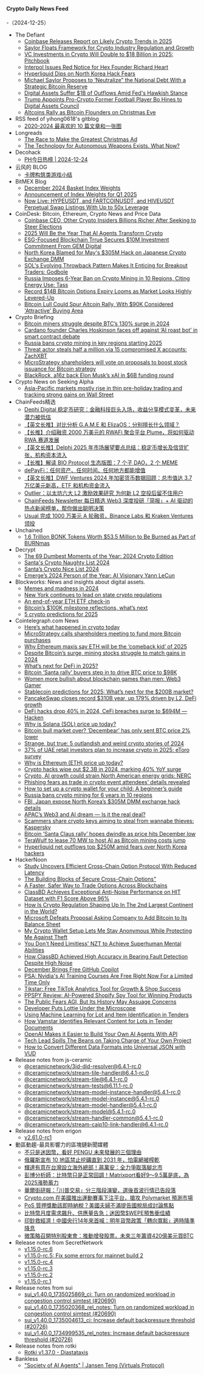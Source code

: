 #### Crypto Daily News Feed
-（2024-12-25）

- The Defiant
  - [Coinbase Releases Report on Likely Crypto Trends in 2025](https://thedefiant.io/news/cefi/coinbase-releases-report-on-likely-crypto-trends-in-2025)
  - [Saylor Floats Framework for Crypto Industry Regulation and Growth](https://thedefiant.io/news/regulation/saylor-floats-framework-for-crypto-industry-regulation-and-growth)
  - [VC Investments in Crypto Will Double to $18 Billion in 2025: Pitchbook](https://thedefiant.io/news/markets/vc-investments-in-crypto-will-double-to-usd18-billion-in-2025-pitchbook)
  - [Interpol Issues Red Notice for Hex Founder Richard Heart](https://thedefiant.io/news/regulation/interpol-issues-red-notice-for-hex-founder-richard-heart)
  - [Hyperliquid Dips on North Korea Hack Fears](https://thedefiant.io/news/blockchains/hyperliquid-dips-on-north-korea-hack-fears)
  - [Michael Saylor Proposes to ‘Neutralize” the National Debt With a Strategic Bitcoin Reserve](https://thedefiant.io/news/people/michael-saylor-proposes-to-neutralize-the-national-debt-with-a-strategic-bitcoin-reserve)
  - [Digital Assets Suffer $1B of Outflows Amid Fed's Hawkish Stance](https://thedefiant.io/news/markets/digital-assets-suffer-usd1b-of-outflows-amid-fed-s-hawkish-stance)
  - [Trump Appoints Pro-Crypto Former Football Player Bo Hines to Digital Assets Council](https://thedefiant.io/news/regulation/trump-appoints-pro-crypto-former-football-player-bo-hines-to-digital-assets-council)
  - [Altcoins Rally as Bitcoin Flounders on Christmas Eve](https://thedefiant.io/news/markets/altcoins-rally-as-bitcoin-flounders-on-christmas-eve)
- RSS feed of yihong0618's gitblog
  - [2020-2024 最喜欢的 10 篇文章和一张图](https://github.com/yihong0618/gitblog/issues/302)
- Longreads
  - [The Race to Make the Greatest Christmas Ad](https://longreads.com/2024/12/24/the-race-to-make-the-greatest-christmas-ad/)
  - [The Technology for Autonomous Weapons Exists. What Now?](https://longreads.com/2024/12/24/the-technology-for-autonomous-weapons-exists-what-now/)
- Decohack
  - [PH今日热榜 | 2024-12-24](https://decohack.com/producthunt-daily-2024-12-24/)
- 云风的 BLOG
  - [卡牌构筑类游戏小结](https://blog.codingnow.com/2024/12/deck_building_game.html)
- BitMEX Blog
  - [December 2024 Basket Index Weights](https://blog.bitmex.com/dec2024-basket-index-update/)
  - [Announcement of Index Weights for Q1 2025](https://blog.bitmex.com/index-weights-update-q1-2025/)
  - [Now Live: HYPEUSDT, and FARTCOINUSDT, and HIVEUSDT Perpetual Swap Listings With Up to 50x Leverage](https://blog.bitmex.com/hypeusdt-fartcoinusdt-hiveusdt/)
- CoinDesk: Bitcoin, Ethereum, Crypto News and Price Data
  - [Coinbase CEO, Other Crypto Insiders Billions Richer After Seeking to Steer Elections](https://www.coindesk.com/policy/2024/12/24/coinbase-ceo-other-crypto-insiders-billions-richer-after-seeking-to-steer-elections)
  - [2025 Will Be the Year That AI Agents Transform Crypto](https://www.coindesk.com/opinion/2024/12/24/2025-will-be-the-year-that-ai-agents-transform-crypto)
  - [ESG-Focused Blockchain Trrue Secures $10M Investment Commitment From GEM Digital](https://www.coindesk.com/business/2024/12/24/esg-focused-blockchain-trrue-secures-10-m-investment-commitment-from-gem-digital)
  - [North Korea Blamed for May's $305M Hack on Japanese Crypto Exchange DMM](https://www.coindesk.com/policy/2024/12/24/north-korea-blamed-for-may-s-usd305m-hack-on-japanese-crypto-exchange-dmm)
  - [SOL's Evolving Throwback Pattern Makes It Enticing for Breakout Traders: Godbole](https://www.coindesk.com/markets/2024/12/24/sols-evolving-throwback-pattern-makes-it-enticing-for-breakout-traders-godbole)
  - [Russia Imposes 6-Year Ban on Crypto Mining in 10 Regions, Citing Energy Use: Tass](https://www.coindesk.com/policy/2024/12/24/russia-imposes-6-year-ban-on-crypto-mining-in-10-regions-citing-energy-use-tass)
  - [Record $14B Bitcoin Options Expiry Looms as Market Looks Highly Levered-Up](https://www.coindesk.com/markets/2024/12/24/record-14-b-bitcoin-options-expiry-looms-as-market-looks-highly-levered-up)
  - [Bitcoin Lull Could Spur Altcoin Rally, With $90K Considered 'Attractive' Buying Area](https://www.coindesk.com/markets/2024/12/24/bitcoin-lull-could-spur-altcoin-rally-with-90-k-considered-attractive-buying-area)
- Crypto Briefing
  - [Bitcoin miners struggle despite BTC’s 130% surge in 2024](https://cryptobriefing.com/bitcoin-miners-struggle-despite-surge/)
  - [Cardano founder Charles Hoskinson faces off against ‘AI roast bot’ in smart contract debate](https://cryptobriefing.com/cardano-smart-contract-debate/)
  - [Russia bans crypto mining in key regions starting 2025](https://cryptobriefing.com/russia-crypto-mining-ban-2025/)
  - [Threat actor steals half a million via 15 compromised X accounts: ZachXBT](https://cryptobriefing.com/compromised-x-accounts-meme-coin-scam/)
  - [MicroStrategy shareholders will vote on proposals to boost stock issuance for Bitcoin strategy](https://cryptobriefing.com/microstrategy-stock-increase-vote/)
  - [BlackRock, a16z back Elon Musk’s xAI in $6B funding round](https://cryptobriefing.com/elon-musk-xai-6b-funding/)
- Crypto News on Seeking Alpha
  - [Asia-Pacific markets mostly rise in thin pre-holiday trading and tracking strong gains on Wall Street](https://seekingalpha.com/news/4390396-asia-pacific-markets-mostly-rise-in-thin-pre-holiday-trading-and-tracking-strong-gains-on-wall-street?utm_source=feed_news_crypto&utm_medium=referral&feed_item_type=news)
- ChainFeeds精选
  - [Dephi Digital 稳定币研究：金融科技巨头入场，收益分享模式变革，未来潜力被低估](https://www.chainfeeds.xyz/feed/detail/801cf540-dff7-4367-8ead-00c909f2dfc9)
  - [【英文长推】对比分析 G.A.M.E 和 ElizaOS：分别擅长什么领域？](https://www.chainfeeds.xyz/feed/detail/9b9bace2-a419-47ca-bf68-3f521a678d2b)
  - [【长推】介绍融资 2000 万美元的 RWAFi 聚合平台 Plume，将如何驱动 RWA 赛道发展](https://www.chainfeeds.xyz/feed/detail/09686aef-9c48-4916-9a54-b645674d3f82)
  - [【英文长推】Delphi 2025 年市场展望要点总结：稳定币增长及信贷扩张，机构资本流入](https://www.chainfeeds.xyz/feed/detail/841d5917-87cf-4d88-8575-507d03e17980)
  - [【长推】解读 BIO Protocol 生态版图：7 个子 DAO，2 个 MEME](https://www.chainfeeds.xyz/feed/detail/32b4c32e-aae6-4f31-afa1-733c1495f98e)
  - [dePayFi：任何资产、任何时间、任何地方都能增值](https://www.chainfeeds.xyz/feed/detail/9d979706-bbd2-487e-9344-105cb4294ebb)
  - [【英文长推】DWF Ventures 2024 年加密货币数据回顾：总市值达 3.7 万亿美元新高，ETF 和机构资金流入](https://www.chainfeeds.xyz/feed/detail/d421154e-e906-477f-8a71-363eee358c45)
  - [Outlier：以太坊六大 L2 激励效果研究 为何新 L2 空投后留不住用户](https://www.chainfeeds.xyz/feed/detail/b5a05d0c-e15b-420a-9324-89c600c692d2)
  - [ChainFeeds Newsletter 每日精选 Web3 深度投研「简报」+ AI 驱动的热点新闻榜单，帮你做出聪明决策](https://substack.chainfeeds.xyz/p/ai-agent-foresight-ventures-story)
  - [Usual 完成 1000 万美元 A 轮融资，Binance Labs 和 Kraken Ventures 领投](https://www.chainfeeds.xyz/feed/flash/detail/21c70721-a1bd-42b1-8586-f4ced5ad0eff)
- Unchained
  - [1.6 Trillion BONK Tokens Worth $53.5 Million to Be Burned as Part of BURNmas](https://unchainedcrypto.com/1-6-trillion-bonk-tokens-worth-53-5-million-to-be-burned-as-part-of-burnmas/)
- Decrypt
  - [The 69 Dumbest Moments of the Year: 2024 Crypto Edition](https://decrypt.co/297343/69-dumbest-moments-2024-crypto-edition)
  - [Santa's Crypto Naughty List 2024](https://decrypt.co/297123/santa-crypto-naughty-list-2024)
  - [Santa’s Crypto Nice List 2024](https://decrypt.co/297124/santa-crypto-nice-list-2024)
  - [Emerge’s 2024 Person of the Year: AI Visionary Yann LeCun](https://decrypt.co/297391/emerge-2024-person-year-ai-yann-lecun)
- Blockworks: News and insights about digital assets.
  - [Memes and madness in 2024](https://blockworks.co/news/solana-2024-memes-and-madness)
  - [New York continues to lead on state crypto regulations](https://blockworks.co/news/new-york-state-crypto-regulations)
  - [An end-of-year ETH ETF check-in](https://blockworks.co/news/eoy-ether-etf-check-in)
  - [Bitcoin’s $100K milestone reflections, what’s next](https://blockworks.co/news/bitcoin-scaling-price-evolution)
  - [5 crypto predictions for 2025](https://blockworks.co/news/5-crypto-predictions-for-2025)
- Cointelegraph.com News
  - [Here’s what happened in crypto today](https://cointelegraph.com/news/what-happened-in-crypto-today?utm_source=rss_feed&utm_medium=rss&utm_campaign=rss_partner_inbound)
  - [MicroStrategy calls shareholders meeting to fund more Bitcoin purchases](https://cointelegraph.com/news/microstrategy-shareholders-meeting-bitcoin-purchases?utm_source=rss_feed&utm_medium=rss&utm_campaign=rss_partner_inbound)
  - [Why Ethereum maxis say ETH will be the ‘comeback kid’ of 2025](https://cointelegraph.com/news/what-ethereum-maxis-most-excited-2025?utm_source=rss_feed&utm_medium=rss&utm_campaign=rss_partner_inbound)
  - [Despite Bitcoin’s surge, mining stocks struggle to match gains in 2024](https://cointelegraph.com/news/bitcoin-surge-mining-stocks-struggle-2024?utm_source=rss_feed&utm_medium=rss&utm_campaign=rss_partner_inbound)
  - [What’s next for DeFi in 2025?](https://cointelegraph.com/news/whats-next-defi-2025?utm_source=rss_feed&utm_medium=rss&utm_campaign=rss_partner_inbound)
  - [Bitcoin ‘Santa rally’ buyers step in to drive BTC price to $98K](https://cointelegraph.com/news/bitcoin-santa-rally-buyers-drive-btc-price-to-98k?utm_source=rss_feed&utm_medium=rss&utm_campaign=rss_partner_inbound)
  - [Women more bullish about blockchain games than men: Web3 Gamer](https://cointelegraph.com/magazine/blockchain-gaming-bga-survey-axie-infinity-beam-node-sale-web3-gamer/?utm_source=rss_feed&utm_medium=rss&utm_campaign=rss_partner_inbound)
  - [Stablecoin predictions for 2025: What’s next for the $200B market?](https://cointelegraph.com/news/stablecoin-predictions-2025-payments-regulations-l2?utm_source=rss_feed&utm_medium=rss&utm_campaign=rss_partner_inbound)
  - [PancakeSwap closes record $310B year, up 179% driven by L2, DeFi growth](https://cointelegraph.com/news/pancakeswap-2024-crypto-trading-volume-growth?utm_source=rss_feed&utm_medium=rss&utm_campaign=rss_partner_inbound)
  - [DeFi hacks drop 40% in 2024, CeFi breaches surge to $694M — Hacken](https://cointelegraph.com/news/defi-security-improvements-vs-cefi-losses-2024?utm_source=rss_feed&utm_medium=rss&utm_campaign=rss_partner_inbound)
  - [Why is Solana (SOL) price up today?](https://cointelegraph.com/news/why-is-solana-price-up-this-week?utm_source=rss_feed&utm_medium=rss&utm_campaign=rss_partner_inbound)
  - [Bitcoin bull market over? ‘Decembear’ has only sent BTC price 2% lower](https://cointelegraph.com/news/bitcoin-bull-market-over-decembear-has-only-sent-btc-price-2-lower?utm_source=rss_feed&utm_medium=rss&utm_campaign=rss_partner_inbound)
  - [Strange, but true: 5 outlandish and weird crypto stories of 2024](https://cointelegraph.com/news/strange-crazy-weird-crypto-stories-2024?utm_source=rss_feed&utm_medium=rss&utm_campaign=rss_partner_inbound)
  - [37% of UAE retail investors plan to increase crypto in 2025: eToro survey](https://cointelegraph.com/news/uae-retail-investors-crypto-investments-etoro-survey-2025?utm_source=rss_feed&utm_medium=rss&utm_campaign=rss_partner_inbound)
  - [Why is Ethereum (ETH) price up today?](https://cointelegraph.com/news/why-is-ethereum-eth-price-up-today?utm_source=rss_feed&utm_medium=rss&utm_campaign=rss_partner_inbound)
  - [Crypto hacks wipe out $2.3B in 2024, marking 40% YoY surge](https://cointelegraph.com/news/crypto-hackers-2024-record-2-3-b-thefts?utm_source=rss_feed&utm_medium=rss&utm_campaign=rss_partner_inbound)
  - [Crypto, AI growth could strain North American energy grids: NERC](https://cointelegraph.com/news/crypto-ai-energy-demand-north-america?utm_source=rss_feed&utm_medium=rss&utm_campaign=rss_partner_inbound)
  - [Phishing fears as trade in crypto event attendees’ details revealed](https://cointelegraph.com/news/crypto-event-attendee-data-for-sale-scammer-gold-mine?utm_source=rss_feed&utm_medium=rss&utm_campaign=rss_partner_inbound)
  - [How to set up a crypto wallet for your child: A beginner’s guide](https://cointelegraph.com/news/how-to-set-up-a-crypto-wallet-for-your-child-a-beginners-guide?utm_source=rss_feed&utm_medium=rss&utm_campaign=rss_partner_inbound)
  - [Russia bans crypto mining for 6 years in 10 regions](https://cointelegraph.com/news/russia-crypto-mining-ban-2025-2031?utm_source=rss_feed&utm_medium=rss&utm_campaign=rss_partner_inbound)
  - [FBI, Japan expose North Korea’s $305M DMM exchange hack details](https://cointelegraph.com/news/fbi-reveals-dmm-crypto-hack-300m-north-korea?utm_source=rss_feed&utm_medium=rss&utm_campaign=rss_partner_inbound)
  - [APAC’s Web3 and AI dream — Is it the real deal?](https://cointelegraph.com/news/apac-s-web3-and-ai-dream?utm_source=rss_feed&utm_medium=rss&utm_campaign=rss_partner_inbound)
  - [Scammers share crypto keys aiming to steal from wannabe thieves: Kaspersky](https://cointelegraph.com/news/scammers-crypto-keys-steal-funds-from-wannabe-thieves?utm_source=rss_feed&utm_medium=rss&utm_campaign=rss_partner_inbound)
  - [Bitcoin ‘Santa Claus rally’ hopes dwindle as price hits December low](https://cointelegraph.com/news/bitcoin-santa-rally-hopes-dashed-hits-lowest-december-price?utm_source=rss_feed&utm_medium=rss&utm_campaign=rss_partner_inbound)
  - [TeraWulf to lease 70 MW to host AI as Bitcoin mining costs jump](https://cointelegraph.com/news/bitcoin-miner-terawulf-leases-70-megawatts-host-ai?utm_source=rss_feed&utm_medium=rss&utm_campaign=rss_partner_inbound)
  - [Hyperliquid net outflows top $250M amid fears over North Korea hackers](https://cointelegraph.com/news/hyperliquid-outflow-north-korea-exploit-fears?utm_source=rss_feed&utm_medium=rss&utm_campaign=rss_partner_inbound)
- HackerNoon
  - [Study Uncovers Efficient Cross-Chain Option Protocol With Reduced Latency](https://hackernoon.com/study-uncovers-efficient-cross-chain-option-protocol-with-reduced-latency?source=rss)
  - [The Building Blocks of Secure Cross-Chain Options"](https://hackernoon.com/the-building-blocks-of-secure-cross-chain-options?source=rss)
  - [A Faster, Safer Way to Trade Options Across Blockchains](https://hackernoon.com/a-faster-safer-way-to-trade-options-across-blockchains?source=rss)
  - [ClassBD Achieves Exceptional Anti-Noise Performance on HIT Dataset with F1 Score Above 96%](https://hackernoon.com/classbd-achieves-exceptional-anti-noise-performance-on-hit-dataset-with-f1-score-above-96percent?source=rss)
  - [How Is Crypto Regulation Shaping Up In The 2nd Largest Continent in the World?](https://hackernoon.com/how-is-crypto-regulation-shaping-up-in-the-2nd-largest-continent-in-the-world?source=rss)
  - [Microsoft Defeats Proposal Asking Company to Add Bitcoin to Its Balance Sheet](https://hackernoon.com/microsoft-defeats-proposal-asking-company-to-add-bitcoin-to-its-balance-sheet?source=rss)
  - [My Crypto Wallet Setup Lets Me Stay Anonymous While Protecting Me Against Theft](https://hackernoon.com/my-crypto-wallet-setup-lets-me-stay-anonymous-while-protecting-me-against-theft?source=rss)
  - [You Don't Need Limitless' NZT to Achieve Superhuman Mental Abilities](https://hackernoon.com/you-dont-need-limitless-nzt-to-achieve-superhuman-mental-abilities?source=rss)
  - [How ClassBD Achieved High Accuracy in Bearing Fault Detection Despite High Noise](https://hackernoon.com/how-classbd-achieved-high-accuracy-in-bearing-fault-detection-despite-high-noise?source=rss)
  - [December Brings Free GitHub Copilot](https://hackernoon.com/december-brings-free-github-copilot?source=rss)
  - [PSA: Nvidia's AI Training Courses Are Free Right Now For a Limited Time Only](https://hackernoon.com/psa-nvidias-ai-training-courses-are-free-right-now-for-a-limited-time-only?source=rss)
  - [Tikstar: Free TikTok Analytics Tool for Growth & Shop Success](https://hackernoon.com/tikstar-free-tiktok-analytics-tool-for-growth-and-shop-success?source=rss)
  - [PPSPY Review: AI-Powered Shopify Spy Tool for Winning Products](https://hackernoon.com/ppspy-review-ai-powered-shopify-spy-tool-for-winning-products?source=rss)
  - [The Public Fears AGI, But Its History May Assuage Concerns](https://hackernoon.com/the-public-fears-agi-but-its-history-may-assuage-concerns?source=rss)
  - [Developer Puts Lottie Under the Microscope](https://hackernoon.com/developer-puts-lottie-under-the-microscope?source=rss)
  - [Using Machine Learning for Lot and Item Identification in Tenders](https://hackernoon.com/using-machine-learning-for-lot-and-item-identification-in-tenders?source=rss)
  - [How Vamstar Identifies Relevant Content for Lots in Tender Documents](https://hackernoon.com/how-vamstar-identifies-relevant-content-for-lots-in-tender-documents?source=rss)
  - [OpenAI Makes it Easier to Build Your Own AI Agents With API](https://hackernoon.com/openai-makes-it-easier-to-build-your-own-ai-agents-with-api?source=rss)
  - [Tech Lead Spills The Beans on Taking Charge of Your Own Project](https://hackernoon.com/tech-lead-spills-the-beans-on-taking-charge-of-your-own-project?source=rss)
  - [How to Convert Different Data Formats into Universal JSON with VUD](https://hackernoon.com/how-to-convert-different-data-formats-into-universal-json-with-vud?source=rss)
- Release notes from js-ceramic
  - [@ceramicnetwork/3id-did-resolver@6.4.1-rc.0](https://github.com/ceramicnetwork/js-ceramic/releases/tag/%40ceramicnetwork%2F3id-did-resolver%406.4.1-rc.0)
  - [@ceramicnetwork/stream-tile-handler@6.4.1-rc.0](https://github.com/ceramicnetwork/js-ceramic/releases/tag/%40ceramicnetwork%2Fstream-tile-handler%406.4.1-rc.0)
  - [@ceramicnetwork/stream-tile@6.4.1-rc.0](https://github.com/ceramicnetwork/js-ceramic/releases/tag/%40ceramicnetwork%2Fstream-tile%406.4.1-rc.0)
  - [@ceramicnetwork/stream-tests@6.11.1-rc.0](https://github.com/ceramicnetwork/js-ceramic/releases/tag/%40ceramicnetwork%2Fstream-tests%406.11.1-rc.0)
  - [@ceramicnetwork/stream-model-instance-handler@5.4.1-rc.0](https://github.com/ceramicnetwork/js-ceramic/releases/tag/%40ceramicnetwork%2Fstream-model-instance-handler%405.4.1-rc.0)
  - [@ceramicnetwork/stream-model-instance@5.4.1-rc.0](https://github.com/ceramicnetwork/js-ceramic/releases/tag/%40ceramicnetwork%2Fstream-model-instance%405.4.1-rc.0)
  - [@ceramicnetwork/stream-model-handler@5.4.1-rc.0](https://github.com/ceramicnetwork/js-ceramic/releases/tag/%40ceramicnetwork%2Fstream-model-handler%405.4.1-rc.0)
  - [@ceramicnetwork/stream-model@5.4.1-rc.0](https://github.com/ceramicnetwork/js-ceramic/releases/tag/%40ceramicnetwork%2Fstream-model%405.4.1-rc.0)
  - [@ceramicnetwork/stream-handler-common@5.4.1-rc.0](https://github.com/ceramicnetwork/js-ceramic/releases/tag/%40ceramicnetwork%2Fstream-handler-common%405.4.1-rc.0)
  - [@ceramicnetwork/stream-caip10-link-handler@6.4.1-rc.0](https://github.com/ceramicnetwork/js-ceramic/releases/tag/%40ceramicnetwork%2Fstream-caip10-link-handler%406.4.1-rc.0)
- Release notes from erigon
  - [v2.61.0-rc1](https://github.com/erigontech/erigon/releases/tag/v2.61.0-rc1)
- 動區動趨-最具影響力的區塊鏈新聞媒體
  - [不只是迷因幣，看好 PENGU 未來發展的三個理由](https://www.blocktempo.com/pengus-expectations-and-future/)
  - [俄羅斯宣布 10 地區禁止挖礦直到 2031 年，怕電網被榨乾](https://www.blocktempo.com/russia-announces-ban-cryptocurrency-mining-in-10-regions-to-be-suspended-until-2031/)
  - [輝達有意在台灣設立海外總部！蔣萬安：全力爭取落腳北市](https://www.blocktempo.com/nvidia-requires-3-hectares-of-land-to-establish-its-overseas-headquarters-in-taiwan/)
  - [彭博分析師：比特幣只是正常回調！Matrixport看好9～9.5萬是底，為2025漲勢蓄力](https://www.blocktempo.com/has-bitcoin-and-gold-peaked/)
  - [華爾街研報：「川普交易」分三階段演變，選後首波行情已告段落](https://www.blocktempo.com/wolfe-research-analyzes-trump-trade/)
  - [Crypto.com 在美國推出運動賽事下注平台，搶攻 Polymarket 預測市場](https://www.blocktempo.com/crypto-com-taps-into-prediction-market-potential-with-polymarket-style-sports-platform-in-the-u-s/)
  - [PoS 質押獎勵該即時納稅？美國夫婦不滿提告國稅局成討論焦點](https://www.blocktempo.com/are-staking-rewards-immediately-taxable-the-irs-may-rewrite-crypto-tax-rules/)
  - [比特幣月度需求飆升、供應量告急；迷因幣$WEPE預售衝佳績](https://www.blocktempo.com/bitcoin-monthly-demand-surges-supply-tight/)
  - [印鈔救經濟！中國央行14年來首喊：明年貨幣政策「轉向寬鬆」適時降準降息](https://www.blocktempo.com/chinat-could-cut-interest-rates-next-year/)
  - [微策略召開特別股東會：推動增發股票，未來三年籌資420億美元買BTC](https://www.blocktempo.com/microstrategy-adds-another-561-million-in-bitcoin/)
- Release notes from SecretNetwork
  - [v1.15.0-rc.6](https://github.com/scrtlabs/SecretNetwork/releases/tag/v1.15.0-rc.6)
  - [v1.15.0-rc.5: Fix some errors for mainnet build 2](https://github.com/scrtlabs/SecretNetwork/releases/tag/v1.15.0-rc.5)
  - [v1.15.0-rc.4](https://github.com/scrtlabs/SecretNetwork/releases/tag/v1.15.0-rc.4)
  - [v1.15.0-rc.3](https://github.com/scrtlabs/SecretNetwork/releases/tag/v1.15.0-rc.3)
  - [v1.15.0-rc.2](https://github.com/scrtlabs/SecretNetwork/releases/tag/v1.15.0-rc.2)
  - [v1.15.0-rc.1](https://github.com/scrtlabs/SecretNetwork/releases/tag/v1.15.0-rc.1)
- Release notes from sui
  - [sui_v1.40.0_1735025869_ci: Turn on randomized workload in congestion control simtest (#20690)](https://github.com/MystenLabs/sui/releases/tag/sui_v1.40.0_1735025869_ci)
  - [sui_v1.40.0_1735020368_rel_notes: Turn on randomized workload in congestion control simtest (#20690)](https://github.com/MystenLabs/sui/releases/tag/sui_v1.40.0_1735020368_rel_notes)
  - [sui_v1.40.0_1735004613_ci: Increase default backpressure threshold (#20726)](https://github.com/MystenLabs/sui/releases/tag/sui_v1.40.0_1735004613_ci)
  - [sui_v1.40.0_1734999535_rel_notes: Increase default backpressure threshold (#20726)](https://github.com/MystenLabs/sui/releases/tag/sui_v1.40.0_1734999535_rel_notes)
- Release notes from rotki
  - [Rotki v1.37.0 - Diastataxis](https://github.com/rotki/rotki/releases/tag/v1.37.0)
- Bankless
  - ["Society of AI Agents" | Jansen Teng (Virtuals Protocol)](http://sites.libsyn.com/247424/society-of-ai-agents-jansen-teng-virtuals-protocol)
